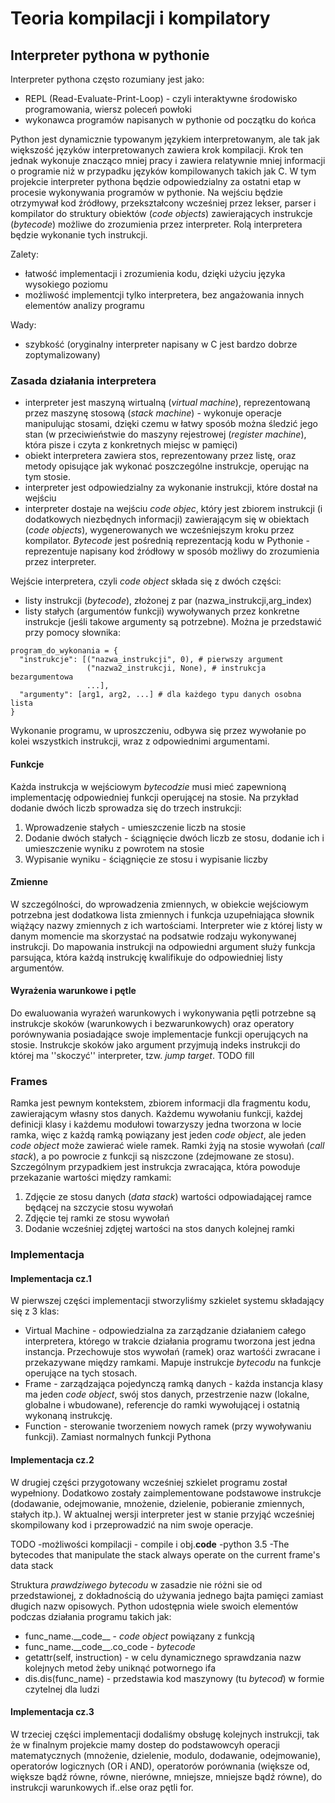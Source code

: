 # Teoria kompilacji i kompilatory
## Interpreter pythona w pythonie



Interpreter pythona często rozumiany jest jako:
  - REPL (Read-Evaluate-Print-Loop) - czyli interaktywne środowisko programowania, wiersz poleceń powłoki
  - wykonawca programów napisanych w pythonie od początku do końca 
  
Python jest dynamicznie typowanym językiem interpretowanym, ale tak jak większość języków interpretowanych zawiera krok kompilacji. Krok ten jednak wykonuje znacząco mniej pracy i zawiera relatywnie mniej informacji o programie niż w przypadku języków kompilowanych takich jak C.
W tym projekcie interpreter pythona będzie odpowiedzialny za ostatni etap w procesie wykonywania programów w pythonie. Na wejściu będzie otrzymywał kod źródłowy, przekształcony wcześniej przez lekser, parser i kompilator do struktury obiektów (*code objects*) zawierających instrukcje (*bytecode*) możliwe do zrozumienia przez interpreter. Rolą interpretera będzie wykonanie tych instrukcji.

Zalety:
 - łatwość implementacji i zrozumienia kodu, dzięki użyciu języka wysokiego poziomu 
 - możliwość implementcji tylko interpretera, bez angażowania innych elementów analizy programu

Wady:
- szybkość (oryginalny interpreter napisany w C jest bardzo dobrze zoptymalizowany)

### Zasada działania interpretera 

- interpreter jest maszyną wirtualną (*virtual machine*), reprezentowaną przez maszynę stosową (*stack machine*) - wykonuje operacje manipulując stosami, dzięki czemu w łatwy sposób można śledzić jego stan (w przeciwieństwie do maszyny rejestrowej (*register machine*), która pisze i czyta z konkretnych miejsc w pamięci)
- obiekt interpretera zawiera stos, reprezentowany przez listę, oraz metody opisujące jak wykonać poszczególne instrukcje, operując na tym stosie.
- interpreter jest odpowiedzialny za wykonanie instrukcji, które dostał na wejściu
- interpreter dostaje na wejściu *code objec*, który jest zbiorem instrukcji (i dodatkowych niezbędnych informacji) zawierającym się w obiektach (*code objects*), wygenerowanych we wcześniejszym kroku przez kompilator. *Bytecode* jest pośrednią reprezentacją kodu w Pythonie - reprezentuje napisany kod źródłowy w sposób możliwy do zrozumienia przez interpreter.

Wejście interpretera, czyli *code object* składa się z dwóch części:
- listy instrukcji (*bytecode*), złożonej z par (nazwa_instrukcji,arg_index) 
- listy stałych (argumentów funkcji) wywoływanych przez konkretne instrukcje (jeśli takowe argumenty są potrzebne).
Można je przedstawić przy pomocy słownika:
```
program_do_wykonania = {
  "instrukcje": [("nazwa_instrukcji", 0), # pierwszy argument
                 ("nazwa2_instrukcji, None), # instrukcja bezargumentowa
                 ...],
  "argumenty": [arg1, arg2, ...] # dla każdego typu danych osobna lista
}
```
Wykonanie programu, w uproszczeniu, odbywa się przez wywołanie po kolei wszystkich instrukcji, wraz z odpowiednimi argumentami.


#### Funkcje
Każda instrukcja w wejściowym *bytecodzie* musi mieć zapewnioną implementację odpowiedniej funkcji operującej na stosie.
Na przykład dodanie dwóch liczb sprowadza się do trzech instrukcji:
1. Wprowadzenie stałych - umieszczenie liczb na stosie
2. Dodanie dwóch stałych - ściągnięcie dwóch liczb ze stosu, dodanie ich i umieszczenie wyniku z powrotem na stosie
3. Wypisanie wyniku - ściągnięcie ze stosu i wypisanie liczby

#### Zmienne
W szczególności, do wprowadzenia zmiennych, w obiekcie wejściowym potrzebna jest dodatkowa lista zmiennych i funkcja uzupełniająca słownik wiążący nazwy zmiennych z ich wartościami. Interpreter wie z której listy w danym momencie ma skorzystać na podsatwie rodzaju wykonywanej instrukcji. Do mapowania instrukcji na odpowiedni argument służy funkcja parsująca, która każdą instrukcję kwalifikuje do odpowiedniej listy argumentów.

#### Wyrażenia warunkowe i pętle
Do ewaluowania wyrażeń warunkowych i wykonywania pętli potrzebne są instrukcje skoków (warunkowych i bezwarunkowych) oraz operatory porównywania posiadające swoje implementacje funkcji operujących na stosie. Instrukcje skoków jako argument przyjmują indeks instrukcji do której ma ''skoczyć'' interpreter, tzw. *jump target*.
TODO fill

### Frames
Ramka jest pewnym kontekstem, zbiorem informacji dla fragmentu kodu, zawierającym własny stos danych. Każdemu wywołaniu funkcji, każdej definicji klasy i każdemu modułowi towarzyszy jedna tworzona w locie ramka, więc z każdą ramką powiązany jest jeden *code object*, ale jeden *code object* może zawierać wiele ramek. Ramki żyją na stosie wywołań (*call stack*), a po powrocie z funkcji są niszczone (zdejmowane ze stosu). 
Szczególnym przypadkiem jest instrukcja zwracająca, która powoduje przekazanie wartości między ramkami:
1. Zdjęcie ze stosu danych (*data stack*) wartości odpowiadającej ramce będącej na szczycie stosu wywołań
2. Zdjęcie tej ramki ze stosu wywołań
3. Dodanie wcześniej zdjętej wartości na stos danych kolejnej ramki


### Implementacja

#### Implementacja cz.1
W pierwszej części implementacji stworzyliśmy szkielet systemu składający się z 3 klas:
  - Virtual Machine - odpowiedzialna za zarządzanie działaniem całego interpretera, którego w trakcie działania programu tworzona jest jedna instancja. Przechowuje stos wywołań (ramek) oraz wartośći zwracane i przekazywane między ramkami. Mapuje instrukcje *bytecodu* na funkcje operujące na tych stosach.  
  - Frame - zarządzająca pojedynczą ramką danych - każda instancja klasy ma jeden *code object*, swój stos danych, przestrzenie nazw (lokalne, globalne i wbudowane), referencje do ramki wywołującej i ostatnią wykonaną instrukcję.
  - Function - sterowanie tworzeniem nowych ramek (przy wywoływaniu funkcji). Zamiast normalnych funkcji Pythona
  
#### Implementacja cz.2
W drugiej części przygotowany wcześniej szkielet programu został wypełniony. Dodatkowo zostały zaimplementowane podstawowe instrukcje (dodawanie, odejmowanie, mnożenie, dzielenie, pobieranie zmiennych, stałych itp.). W aktualnej wersji interpreter jest w stanie przyjąć wcześniej skompilowany kod i przeprowadzić na nim swoje operacje. 

TODO
-możliwości kompilacji - compile i obj.__code__
-python 3.5
-The bytecodes that manipulate the stack always operate on the current frame's data stack

Struktura *prawdziwego bytecodu* w zasadzie nie różni sie od przedstawionej, z dokładnością do używania jednego bajta pamięci zamiast długich nazw opisowych. Python udostępnia wiele swoich elementów podczas działania programu takich jak:
 - func_name.\_\_code__ - *code object* powiązany z funkcją
 - func_name.\_\_code__.co_code - *bytecode*
 - getattr(self, instruction) - w celu dynamicznego sprawdzania nazw kolejnych metod żeby uniknąć potwornego ifa 
 - dis.dis(func_name) - przedstawia kod maszynowy (tu *bytecod*) w formie czytelnej dla ludzi
 
 
#### Implementacja cz.3
W trzeciej części implementacji dodaliśmy obsługę kolejnych instrukcji, tak że w finalnym projekcie mamy dostep do podstawowcyh operacji matematycznych (mnożenie, dzielenie, modulo, dodawanie, odejmowanie), operatorów logicznych (OR i AND), operatorów porównania (większe od, większe bądź równe, równe, nierówne, mniejsze, mniejsze bądź równe), do instrukcji warunkowych if..else oraz pętli for.

